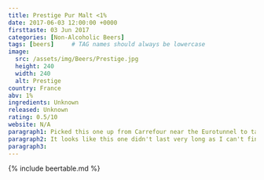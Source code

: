 ```yaml
---
title: Prestige Pur Malt <1%
date: 2017-06-03 12:00:00 +0000
firsttaste: 03 Jun 2017
categories: [Non-Alcoholic Beers]
tags: [beers]     # TAG names should always be lowercase
image:
  src: /assets/img/Beers/Prestige.jpg
  height: 240
  width: 240
  alt: Prestige
country: France
abv: 1%
ingredients: Unknown
released: Unknown
rating: 0.5/10
website: N/A
paragraph1: Picked this one up from Carrefour near the Eurotunnel to take home, at the time didn't release it was a less <1% beer, and that was the end of that but it gets 0.5 pts for having a nice smell!
paragraph2: It looks like this one didn't last very long as I can't find anything about this one online as I think it was a Carrefour own brand!
paragraph3: 
---
```

{% include beertable.md %}
